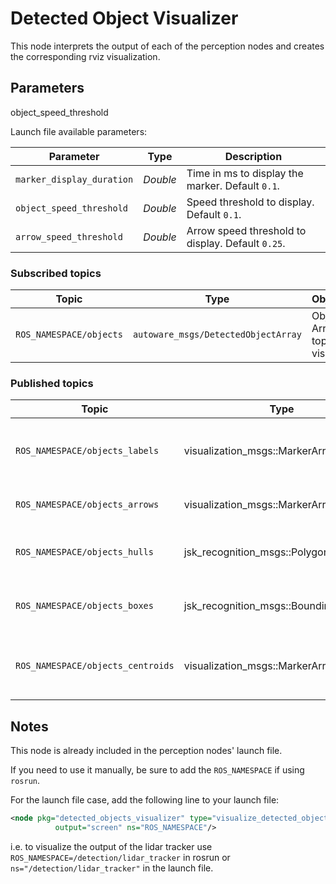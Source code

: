 # Detected Object Visualizer

This node interprets the output of each of the perception nodes and creates the corresponding rviz visualization.

## Parameters

object_speed_threshold

Launch file available parameters:

|Parameter| Type| Description|
----------|-----|--------
|`marker_display_duration`|*Double*|Time in ms to display the marker. Default `0.1`.|
|`object_speed_threshold`|*Double* |Speed threshold to display. Default `0.1`.|
|`arrow_speed_threshold`|*Double*|Arrow speed threshold to display. Default `0.25`.|

### Subscribed topics

|Topic|Type|Objective|
------|----|---------
|`ROS_NAMESPACE/objects`|`autoware_msgs/DetectedObjectArray`|Objects Array topic to visualize|

### Published topics

|Topic|Type|Objective|
------|----|---------|
|`ROS_NAMESPACE/objects_labels`|visualization_msgs::MarkerArray|A Label indicating the class and info of the object|
|`ROS_NAMESPACE/objects_arrows`|visualization_msgs::MarkerArray|An arrow indicating the direction|
|`ROS_NAMESPACE/objects_hulls`|jsk_recognition_msgs::PolygonArray|Convex Hull, the containing polygon|
|`ROS_NAMESPACE/objects_boxes`|jsk_recognition_msgs::BoundingBoxArray|Bounding box containing the object|
|`ROS_NAMESPACE/objects_centroids`|visualization_msgs::MarkerArray|Sphere representing the centroid of the object in space|

## Notes
This node is already included in the perception nodes' launch file.

If you need to use it manually, be sure to add the `ROS_NAMESPACE` if using `rosrun`.

For the launch file case, add the following line to your launch file:
```xml
<node pkg="detected_objects_visualizer" type="visualize_detected_objects" name="AN_INSTANCENAME_01"
          output="screen" ns="ROS_NAMESPACE"/>
```

i.e. to visualize the output of the lidar tracker use `ROS_NAMESPACE=/detection/lidar_tracker` in rosrun or
`ns="/detection/lidar_tracker"` in the launch file.